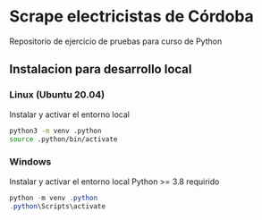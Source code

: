 # Scrape electricistas de Córdoba

Repositorio de ejercicio de pruebas para curso de Python

## Instalacion para desarrollo local

### Linux (Ubuntu 20.04)

Instalar y activar el entorno local

```bash
python3 -m venv .python
source .python/bin/activate
```
### Windows

Instalar y activar el entorno local
Python >= 3.8 requirido

```PowerShell
python -m venv .python
.python\Scripts\activate
```
